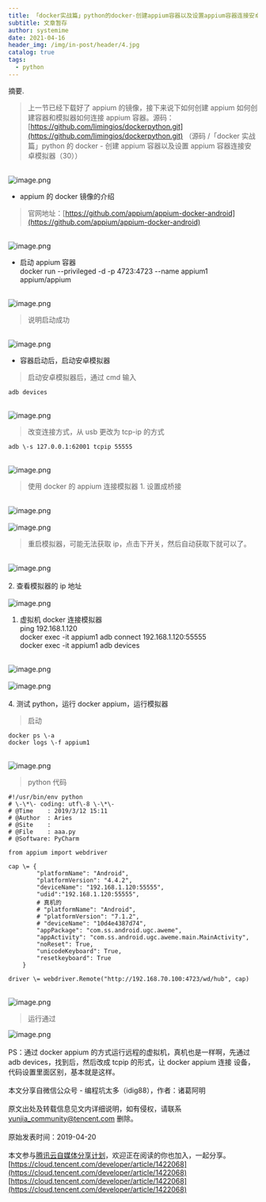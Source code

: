 ```yaml
---
title: 「docker实战篇」python的docker-创建appium容器以及设置appium容器连接安卓模拟器（31） - 云+社区 - 腾讯云
subtitle: 文章暂存
author: systemime
date: 2021-04-16
header_img: /img/in-post/header/4.jpg
catalog: true
tags:
  - python
---
```

摘要.

<!-- more -->
> 上一节已经下载好了 appium 的镜像，接下来说下如何创建 appium 如何创建容器和模拟器如何连接 appium 容器。源码：[https://github.com/limingios/dockerpython.git](https://github.com/limingios/dockerpython.git) （源码 /「docker 实战篇」python 的 docker - 创建 appium 容器以及设置 appium 容器连接安卓模拟器（30））


<br />![image.png](https://cdn.nlark.com/yuque/0/2021/png/663138/1620029036857-d2ef28f5-aa4e-443e-b597-30941206d91d.png#align=left&display=inline&height=246&margin=%5Bobject%20Object%5D&name=image.png&originHeight=246&originWidth=445&size=95827&status=done&style=none&width=445)<br />

- appium 的 docker 镜像的介绍



> 官网地址：[https://github.com/appium/appium-docker-android](https://github.com/appium/appium-docker-android)


<br />![image.png](https://cdn.nlark.com/yuque/0/2021/png/663138/1620029046682-a8f0b731-a499-4f3c-8cad-36ec71080373.png#align=left&display=inline&height=762&margin=%5Bobject%20Object%5D&name=image.png&originHeight=762&originWidth=1080&size=370751&status=done&style=none&width=1080)<br />

- 启动 appium 容器<br />docker run --privileged -d -p 4723:4723 --name appium1 appium/appium


<br />![image.png](https://cdn.nlark.com/yuque/0/2021/png/663138/1620029055717-b1a9a8b3-c6d5-4fe5-8094-b04aa6c03329.png#align=left&display=inline&height=405&margin=%5Bobject%20Object%5D&name=image.png&originHeight=405&originWidth=1080&size=311764&status=done&style=none&width=1080)<br />

> 说明启动成功


<br />![image.png](https://cdn.nlark.com/yuque/0/2021/png/663138/1620029064586-f29fe23e-91eb-412d-85ca-30aff3565c73.png#align=left&display=inline&height=182&margin=%5Bobject%20Object%5D&name=image.png&originHeight=182&originWidth=568&size=6201&status=done&style=none&width=568)<br />

- 容器启动后，启动安卓模拟器



> 启动安卓模拟器后，通过 cmd 输入



```
adb devices
```

<br />![image.png](https://cdn.nlark.com/yuque/0/2021/png/663138/1620029074411-5b0e1fb0-9f8b-404a-8b85-2dc980470a8e.png#align=left&display=inline&height=829&margin=%5Bobject%20Object%5D&name=image.png&originHeight=829&originWidth=606&size=399205&status=done&style=none&width=606)<br />

> 改变连接方式，从 usb 更改为 tcp-ip 的方式



```
adb \-s 127.0.0.1:62001 tcpip 55555
```

<br />![image.png](https://cdn.nlark.com/yuque/0/2021/png/663138/1620029089463-07349ab1-45e3-4ef2-9452-4b2ae1f1032d.png#align=left&display=inline&height=221&margin=%5Bobject%20Object%5D&name=image.png&originHeight=221&originWidth=529&size=9792&status=done&style=none&width=529)<br />

> 使用 docker 的 appium 连接模拟器 1. 设置成桥接


<br />![image.png](https://cdn.nlark.com/yuque/0/2021/png/663138/1620029106494-caf82caa-9086-4185-914d-bc502bb1128b.png#align=left&display=inline&height=1041&margin=%5Bobject%20Object%5D&name=image.png&originHeight=1041&originWidth=575&size=342980&status=done&style=none&width=575)<br />
<br />![image.png](https://cdn.nlark.com/yuque/0/2021/png/663138/1620029116373-47b186e4-9f94-40a7-9353-669ea1d38764.png#align=left&display=inline&height=556&margin=%5Bobject%20Object%5D&name=image.png&originHeight=556&originWidth=736&size=39649&status=done&style=none&width=736)<br />

> 重启模拟器，可能无法获取 ip，点击下开关，然后自动获取下就可以了。


<br />![image.png](https://cdn.nlark.com/yuque/0/2021/png/663138/1620029130369-1b077f28-4c50-47c2-bbe6-3c262deefddc.png#align=left&display=inline&height=1020&margin=%5Bobject%20Object%5D&name=image.png&originHeight=1020&originWidth=558&size=92818&status=done&style=none&width=558)<br />
<br />2. 查看模拟器的 ip 地址<br />
<br />![image.png](https://cdn.nlark.com/yuque/0/2021/png/663138/1620029137998-3d41f351-23df-4e06-97fa-0428d4299942.png#align=left&display=inline&height=749&margin=%5Bobject%20Object%5D&name=image.png&originHeight=749&originWidth=569&size=106689&status=done&style=none&width=569)<br />

1. 虚拟机 docker 连接模拟器<br />ping 192.168.1.120<br />docker exec -it appium1 adb connect 192.168.1.120:55555<br />docker exec -it appium1 adb devices


<br />![image.png](https://cdn.nlark.com/yuque/0/2021/png/663138/1620029148266-74b3f5f3-9760-48bb-b08a-a194ad719a3e.png#align=left&display=inline&height=173&margin=%5Bobject%20Object%5D&name=image.png&originHeight=173&originWidth=756&size=25492&status=done&style=none&width=756)<br />
<br />![image.png](https://cdn.nlark.com/yuque/0/2021/png/663138/1620029156947-d4b11ed6-2056-4d7f-840a-91c456e12433.png#align=left&display=inline&height=98&margin=%5Bobject%20Object%5D&name=image.png&originHeight=98&originWidth=1080&size=37140&status=done&style=none&width=1080)<br />
<br />4. 测试 python，运行 docker appium，运行模拟器<br />

> 启动



```
docker ps \-a
docker logs \-f appium1
```

<br />![image.png](https://cdn.nlark.com/yuque/0/2021/png/663138/1620029167097-439919d3-876b-4621-a5ff-30d36250f488.png#align=left&display=inline&height=271&margin=%5Bobject%20Object%5D&name=image.png&originHeight=271&originWidth=1080&size=305474&status=done&style=none&width=1080)<br />

> python 代码



```
#!/usr/bin/env python
# \-\*\- coding: utf\-8 \-\*\-
# @Time    : 2019/3/12 15:11
# @Author  : Aries
# @Site    :
# @File    : aaa.py
# @Software: PyCharm

from appium import webdriver

cap \= {
        "platformName": "Android",
        "platformVersion": "4.4.2",
        "deviceName": "192.168.1.120:55555",
        "udid":"192.168.1.120:55555",
        # 真机的
        # "platformName": "Android",
        # "platformVersion": "7.1.2",
        # "deviceName": "10d4e4387d74",
        "appPackage": "com.ss.android.ugc.aweme",
        "appActivity": "com.ss.android.ugc.aweme.main.MainActivity",
        "noReset": True,
        "unicodeKeyboard": True,
        "resetkeyboard": True
    }

driver \= webdriver.Remote("http://192.168.70.100:4723/wd/hub", cap)
```

<br />![image.png](https://cdn.nlark.com/yuque/0/2021/png/663138/1620029195680-6c3ba948-9769-4cdd-8609-053ac166a9e2.png#align=left&display=inline&height=624&margin=%5Bobject%20Object%5D&name=image.png&originHeight=624&originWidth=1080&size=311256&status=done&style=none&width=1080)
> 运行通过

![image.png](https://cdn.nlark.com/yuque/0/2021/png/663138/1620029178703-82f8c975-d1c6-4039-84ed-163b11ab5022.png#align=left&display=inline&height=588&margin=%5Bobject%20Object%5D&name=image.png&originHeight=588&originWidth=1080&size=983894&status=done&style=none&width=1080)<br />
<br />PS：通过 docker appium 的方式运行远程的虚拟机，真机也是一样啊，先通过 adb devices，找到后，然后改成 tcpip 的形式，让 docker appium 连接 设备，代码设置里面区别，基本就是这样。<br />
<br />本文分享自微信公众号 - 编程坑太多（idig88），作者：诸葛阿明<br />
<br />原文出处及转载信息见文内详细说明，如有侵权，请联系 [yunjia_community@tencent.com](mailto:yunjia_community@tencent.com) 删除。<br />
<br />原始发表时间：2019-04-20<br />
<br />本文参与[腾讯云自媒体分享计划](https://cloud.tencent.com/developer/support-plan)，欢迎正在阅读的你也加入，一起分享。<br />[https://cloud.tencent.com/developer/article/1422068](https://cloud.tencent.com/developer/article/1422068)<br />[https://cloud.tencent.com/developer/article/1422068](https://cloud.tencent.com/developer/article/1422068)
